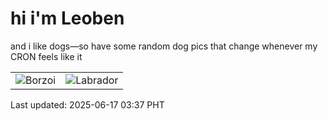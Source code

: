 # hi i'm Leoben

and i like dogs—so have some random dog pics that change whenever my CRON feels like it

|  |  |
|--------|----------|
| ![Borzoi](https://random-dog-vercel.vercel.app/api/random-borzoi?v=1750102666) | ![Labrador](https://random-dog-vercel.vercel.app/api/random-labrador?v=1750102666) |

Last updated: 2025-06-17 03:37 PHT
